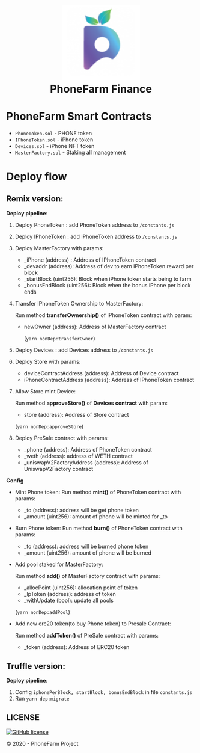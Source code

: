 <h1 align="center">
  <br>
      <img src="logo.png" alt="phonefarm logo" title="PhoneFarm"  height="200" />
  <br>
  PhoneFarm Finance
  <br>
</h1>

# PhoneFarm Smart Contracts

- `PhoneToken.sol` - PHONE token
- `IPhoneToken.sol` - iPhone token
- `Devices.sol` - iPhone NFT token
- `MasterFactory.sol` - Staking all management

# Deploy flow

## Remix version:

**Deploy pipeline**:

1. Deploy PhoneToken : add PhoneToken address to `/constants.js`
2. Deploy IPhoneToken : add IPhoneToken address to `/constants.js`
3. Deploy MasterFactory with params:

   - \_iPhone (address) : Address of IPhoneToken contract
   - \_devaddr (address): Address of dev to earn iPhoneToken reward per block
   - \_startBlock (uint256): Block when iPhone token starts being to farm
   - \_bonusEndBlock (uint256): Block when the bonus iPhone per block ends

4. Transfer IPhoneToken Ownership to MasterFactory:

   Run method **transferOwnership()** of IPhoneToken contract with param:

   - newOwner (address): Address of MasterFactory contract

     (`yarn nonDep:transferOwner`)

5. Deploy Devices : add Devices address to `/constants.js`

6. Deploy Store with params:

   - deviceContractAddress (address): Address of Device contract
   - iPhoneContractAddress (address): Address of IPhoneToken contract

7. Allow Store mint Device:

   Run method **approveStore()** of **Devices contract** with param:

   - store (address): Address of Store contract

   (`yarn nonDep:approveStore`)

8. Deploy PreSale contract with params:

   - \_phone (address): Address of PhoneToken contract
   - \_weth (address): address of WETH contract
   - \_uniswapV2FactoryAddress (address): Address of UniswapV2Factory contract

**Config**

- Mint Phone token:
  Run method **mint()** of PhoneToken contract with params:

  - \_to (address): address will be get phone token
  - \_amount (uint256): amount of phone will be minted for \_to

- Burn Phone token:
  Run method **burn()** of PhoneToken contract with params:

  - \_to (address): address will be burned phone token
  - \_amount (uint256): amount of phone will be burned

- Add pool staked for MasterFactory:

  Run method **add()** of MasterFactory contract with params:

  - \_allocPoint (uint256): allocation point of token
  - \_lpToken (address): address of token
  - \_withUpdate (bool): update all pools

  (`yarn nonDep:addPool`)

- Add new erc20 token(to buy Phone token) to Presale Contract:

  Run method **addToken()** of PreSale contract with params:

  - \_token (address): Address of ERC20 token

## Truffle version:

**Deploy pipeline**:

1. Config `iphonePerBlock, startBlock, bonusEndBlock` in file `constants.js`
2. Run `yarn dep:migrate`

## LICENSE

[![GitHub license](https://img.shields.io/badge/license-MIT-blue.svg?style=for-the-badge)](./LICENSE)

© 2020 - PhoneFarm Project
